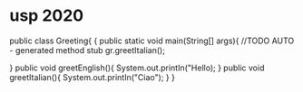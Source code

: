 # usp 2020


public class Greeting{
{
public static void main(String[] args){
//TODO AUTO - generated method stub
gr.greetItalian();


}
public void greetEnglish(){
System.out.printIn("Hello);
}
public void greetItalian(){
System.out.printIn("Ciao");
}
}